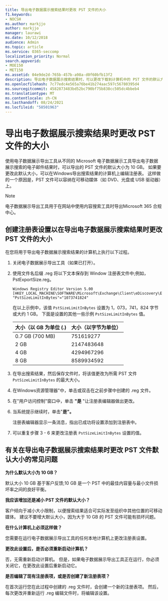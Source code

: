 ```yaml
---
title: 导出电子数据展示搜索结果时更改 PST 文件的大小
f1.keywords:
- NOCSH
ms.author: markjjo
author: markjjo
manager: laurawi
ms.date: 10/12/2018
audience: Admin
ms.topic: article
ms.service: O365-seccomp
localization_priority: Normal
search.appverid:
- MOE150
- MET150
ms.assetid: 04e9de2d-765b-457b-a98a-d0f60bfb13f2
description: 导出电子数据展示搜索结果时，可以更改下载到计算机中的 PST 文件的默认大小。
ms.openlocfilehash: 7c77edc4e565a76be41b274aac597c56780395d4
ms.sourcegitcommit: 4582873483bd52bc790bf75b838cc505dc4bbeb4
ms.translationtype: MT
ms.contentlocale: zh-CN
ms.lasthandoff: 08/24/2021
ms.locfileid: "58501963"
---
```

# <a name="change-the-size-of-pst-files-when-exporting-ediscovery-search-results"></a>导出电子数据展示搜索结果时更改 PST 文件的大小

使用电子数据展示导出工具从不同的 Microsoft 电子数据展示工具导出电子数据展示搜索的电子邮件结果时，可以导出的 PST 文件的默认大小为 10 GB。 如果要更改此默认大小，可以在Windows导出搜索结果的计算机上编辑注册表。 这样做的一个原因是，PST 文件可以容纳在可移动媒体（如 DVD、光盘或 USB 驱动器）上。 
  
> [!NOTE]
> 电子数据展示导出工具用于在网站中使用内容搜索工具时导出Microsoft 365 合规中心。
  
## <a name="create-a-registry-setting-to-change-the-size-of-pst-files-when-you-export-ediscovery-search-results"></a>创建注册表设置以在导出电子数据展示搜索结果时更改 PST 文件的大小

在您将用于导出电子数据展示搜索结果的计算机上执行以下过程。
  
1. 关闭电子数据展示导出工具（如果已打开）。 
    
2. 使用文件名后缀 .reg 将以下文本保存到 Window 注册表文件中;例如，PstExportSize.reg。 
    
    ```text
    Windows Registry Editor Version 5.00
    [HKEY_LOCAL_MACHINE\SOFTWARE\Microsoft\Exchange\Client\eDiscovery\ExportTool]
    "PstSizeLimitInBytes"="1073741824"
    ```

    在以上示例中，该值  `PstSizeLimitInBytes` 设置为 1，073，741，824 字节或大约 1 GB。 下面是设置的其他一些示例  `PstSizeLimitInBytes` 值。 
    
    |**大小（以 GB 为单位 (.)**|**大小（以字节为单位）**|
    |:-----|:-----|
    |0.7 GB (700 MB)   <br/> |751619277  <br/> |
    |2 GB  <br/> |2147483648  <br/> |
    |4 GB  <br/> |4294967296  <br/> |
    |8 GB  <br/> |8589934592  <br/> |
   
3. 在导出搜索结果，然后保存文件时，将该值更改为所需 PST 文件 `PstSizeLimitInBytes` 的最大大小。 
    
4. 在Windows资源管理器"中，单击或双击在之前步骤中创建的 .reg 文件。
    
5. 在"用户访问控制"窗口中，单击 **"是** "让注册表编辑器做出更改。 
    
6. 当系统提示继续时，单击"**是"。**
    
    注册表编辑器显示一条消息，指出已成功将设置添加到注册表中。
    
7. 可以重复步骤 3 - 6 来更改注册表  `PstSizeLimitInBytes` 设置的值。 
  
## <a name="frequently-asked-questions-about-changing-the-default-size-of-pst-files-when-you-export-ediscovery-search-results"></a>有关在导出电子数据展示搜索结果时更改 PST 文件默认大小的常见问题

 **为什么默认大小为 10 GB？**
  
默认大小 10 GB 基于客户反馈;10 GB 是一个 PST 中的最佳内容量与最小文件损坏率之间的良好平衡。
  
 **我应该增加还是减小 PST 文件的默认大小？**
  
客户倾向于减小大小限制，以便搜索结果适合可实际发至组织中其他位置的可移动媒体。 建议不要增大默认大小，因为大于 10 GB 的 PST 文件可能有损坏问题。
  
 **在什么计算机上必须这样做？**
  
您需要在运行电子数据展示导出工具的任何本地计算机上更改注册表设置。
  
 **更改此设置后，是否必须重新启动计算机？**
  
否，无需重新启动计算机。 但是，如果电子数据展示导出工具正在运行，你必须关闭它，在更改此设置后重新启动它。
  
 **是否编辑了现有注册表项，或是否创建了新注册表项？**
  
在首次运行您在此过程中创建的 .reg 文件时，会创建一个新的注册表项。 然后，每次更改并重新运行 .reg 编辑文件时，将编辑该设置。
